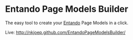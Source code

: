 # Entando Page Models Builder


The easy tool to create your [Entando](http://www.entando.org/) Page Models in a click.

Live: http://nkjoep.github.com/EntandoPageModelsBuilder/
